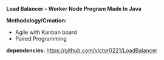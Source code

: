 **Load Balancer - Worker Node Program Made In Java**

**Methodology/Creation:**
  - Agile with Kanban board
  - Paired Programming

**dependencies:**
https://github.com/victor0221/LoadBalancer
